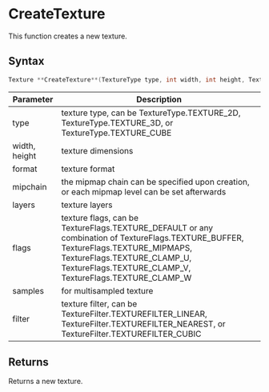 # CreateTexture

This function creates a new texture.

## Syntax

```csharp
Texture **CreateTexture**(TextureType type, int width, int height, TextureFormat format = TextureFormat.TEXTURE_RGBA, List<Pixmap> mipchain = null, int layers = 1, TextureFlags flags = TextureFlags.TEXTURE_DEFAULT, TextureFilter filter = TextureFilter.TEXTUREFILTER_LINEAR, int samples = 0)
```
  
| Parameter | Description |
|---|---|
| type | texture type, can be TextureType.TEXTURE_2D, TextureType.TEXTURE_3D, or TextureType.TEXTURE_CUBE |
| width, height | texture dimensions |
| format | texture format |
| mipchain | the mipmap chain can be specified upon creation, or each mipmap level can be set afterwards |
| layers | texture layers |
| flags | texture flags, can be TextureFlags.TEXTURE_DEFAULT or any combination of TextureFlags.TEXTURE_BUFFER, TextureFlags.TEXTURE_MIPMAPS, TextureFlags.TEXTURE_CLAMP_U, TextureFlags.TEXTURE_CLAMP_V, TextureFlags.TEXTURE_CLAMP_W |
| samples | for multisampled texture |
| filter | texture filter, can be TextureFilter.TEXTUREFILTER_LINEAR, TextureFilter.TEXTUREFILTER_NEAREST, or TextureFilter.TEXTUREFILTER_CUBIC |

## Returns
  
Returns a new texture.